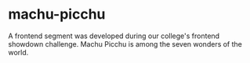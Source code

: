 # machu-picchu
A frontend segment was developed during our college's frontend showdown challenge. Machu Picchu is among the seven wonders of the world.
